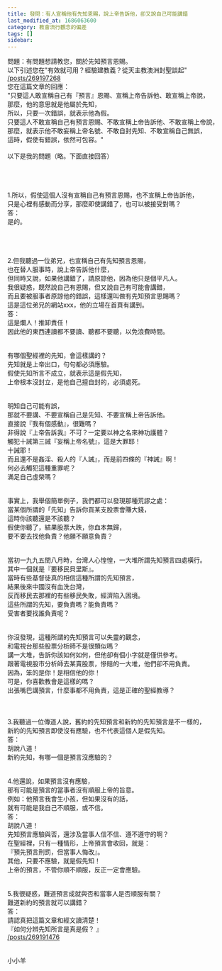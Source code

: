 ```yaml
---
title: 發問：有人宣稱他有先知恩賜，說上帝告訴他，卻又說自己可能講錯
last_modified_at: 1686063600
category: 教會流行觀念的偏差
tags: []
sidebar: 
---
```


 <div>問題：有問題想請教您，關於先知預言恩賜。</div>

<div>以下引述您在"有效就可用？經驗建教義？從天主教澳洲封聖談起"&nbsp;</div>

<div><a href="/posts/269197268" target="_blank">/posts/269197268</a></div>

<div>您在這篇文章的回應：</div>

<div>"只要這人敢宣稱自己有『預言』恩賜、宣稱上帝告訴他、敢宣稱上帝說，</div>

<div>那麼，他的意思就是他屬於先知，</div>

<div>所以，只要一次錯誤，就表示他為假。</div>

<div>只要這人不敢宣稱自己有預言恩賜、不敢宣稱上帝告訴他、不敢宣稱上帝說，</div>

<div>那麼，就表示他不敢妄稱上帝名號、不敢自封先知、不敢宣稱自己無誤，</div>

<div>這時，假使有錯誤，依然可包容。"</div>

<div>&nbsp;</div>

<div>以下是我的問題（略。下面直接回答）</div>

<div>&nbsp;</div>

<div>&nbsp;</div>

<div>&nbsp;</div>

<div>&nbsp;</div>

<div>1.所以，假使這個人沒有宣稱自己有預言恩賜，也不宣稱上帝告訴他，</div>

<div>只是心裡有感動而分享，那麼即使講錯了，也可以被接受對嗎？</div>

<div>答：</div>

<div>是的。</div>

<div>&nbsp;</div>

<div>&nbsp;</div>

<div>&nbsp;</div>

<div>&nbsp;</div>

<div>2.但我聽過一位弟兄，也宣稱自己有先知預言恩賜，</div>

<div>也在替人服事時，說上帝告訴他什麼，</div>

<div>但同時又說，如果他講錯了，請原諒他，因為他只是個平凡人。</div>

<div>我很疑惑，既然說自己有恩賜，但又說自己有可能會講錯，</div>

<div>而且要被服事者原諒他的錯誤，這樣還叫做有先知預言恩賜嗎？</div>

<div>這是這位弟兄的網站xxx，他的立場在首頁有講到。</div>

<div>答：</div>

<div>這是爛人！推卸責任！</div>

<div>因此他的東西連讀都不要讀、聽都不要聽，以免浪費時間。</div>

<div>&nbsp;</div>

<div>&nbsp;</div>

<div>有哪個聖經裡的先知，會這樣講的？</div>

<div>先知就是上帝出口，句句都必須應驗。</div>

<div>假使先知所言不成立，就表示這是假先知，</div>

<div>上帝根本沒封立，是他自己擅自封的，必須處死。</div>

<div>&nbsp;</div>

<div>&nbsp;</div>

<div>明知自己可能有誤，</div>

<div>那就不要講、不要宣稱自己是先知、不要宣稱上帝告訴他。</div>

<div>直接說『我有個感動』，很難嗎？</div>

<div>非得說『上帝告訴我』不可？一定要以神之名來神功護體？</div>

<div>觸犯十誡第三誡『妄稱上帝名號』，這是大罪耶！</div>

<div>十誡耶！</div>

<div>而且還不是姦淫、殺人的『人誡』，而是前四條的『神誡』啊！</div>

<div>何必去觸犯這種重罪呢？</div>

<div>滿足自己虛榮嗎？</div>

<div>&nbsp;</div>

<div>&nbsp;</div>

<div>事實上，我舉個簡單例子，我們都可以發現那種荒謬之處：</div>

<div>當某個所謂的「先知」告訴你買某支股票會賺大錢，</div>

<div>這時你該聽還是不該聽？</div>

<div>假使你聽了，結果股票大跌，你血本無歸，</div>

<div>要不要去找他負責？他願不願意負責？</div>

<div>&nbsp;</div>

<div>&nbsp;</div>

<div>當初一九九五閏八月時，台灣人心惶惶，一大堆所謂先知預言四處橫行。</div>

<div>其中一個就是『要移民貝里斯』。</div>

<div>當時有些基督徒真的相信這種所謂的先知預言，</div>

<div>結果後來中國沒有血洗台灣，</div>

<div>反而移民去那裡的有些移民失敗，經濟陷入困境。</div>

<div>這些所謂的先知，要負責嗎？能負責嗎？</div>

<div>受害者要找誰負責呢？</div>

<div>&nbsp;</div>

<div>&nbsp;</div>

<div>你沒發現，這種所謂的先知預言可以失靈的觀念，</div>

<div>和電視台那些股票分析師不是很類似嗎？</div>

<div>講一大堆，告訴你該如何如何，但他卻有個小字就是僅供參考。</div>

<div>跟著電視股市分析師去某賣股票，慘賠的一大堆，他們卻不用負責。</div>

<div>因為，笨的是你！是相信他的你！</div>

<div>可是，你喜歡教會是這樣的嗎？</div>

<div>出張嘴巴講預言，什麼事都不用負責，這是正確的聖經教導？</div>

<div>&nbsp;</div>

<div>&nbsp;</div>

<div>&nbsp;</div>

<div>3.我聽過一位傳道人說，舊約的先知預言和新約的先知預言是不一樣的，</div>

<div>新約的先知預言即使沒有應驗，也不代表這個人是假先知。</div>

<div>答：</div>

<div>胡說八道！</div>

<div>新約先知，有哪一個是預言沒應驗的？</div>

<div>&nbsp;</div>

<div>&nbsp;</div>

<div>4.他還說，如果預言沒有應驗，</div>

<div>那有可能是預言的當事者沒有順服上帝的旨意。</div>

<div>例如：他預言我會生小孩，但如果沒有的話，</div>

<div>就有可能是我自己不順服，或不信。</div>

<div>答：</div>

<div>胡說八道！</div>

<div>先知預言應驗與否，還涉及當事人信不信、遵不遵守的啊？</div>

<div>在聖經裡，只有一種情形，上帝預言會收回，就是：</div>

<div>『預先預言刑罰，但當事人悔改』。</div>

<div>其他，只要不應驗，就是假先知！</div>

<div>上帝的預言，不管你順不順服，反正一定會應驗。</div>

<div>&nbsp;</div>

<div>&nbsp;</div>

<div>5.我很疑惑，難道預言成就與否和當事人是否順服有關？</div>

<div>難道新約的預言就可以講錯？</div>

<div>答：</div>

<div>請認真把這篇文章和經文讀清楚！</div>

<div>『如何分辨先知所言是真是假？ 』</div>

<div><a href="/posts/269191476" target="_blank">/posts/269191476</a></div>

<div>&nbsp;</div>

<div>&nbsp;</div>

<div>小小羊</div>

<div>&nbsp;</div>
